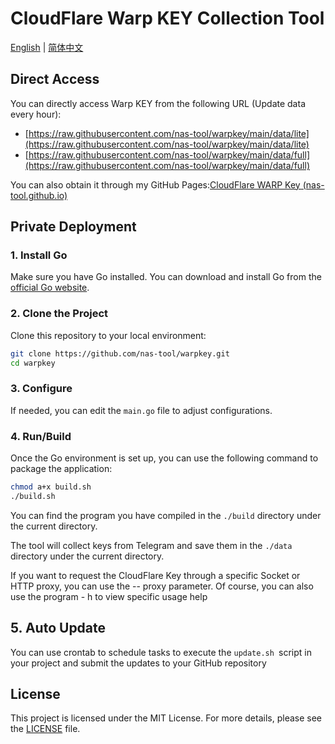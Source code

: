 # CloudFlare Warp KEY Collection Tool

[English](README.md) | [简体中文](README_CN.md) 

## Direct Access

You can directly access Warp KEY from the following URL (Update data every hour):

- [https://raw.githubusercontent.com/nas-tool/warpkey/main/data/lite](https://raw.githubusercontent.com/nas-tool/warpkey/main/data/lite)
- [https://raw.githubusercontent.com/nas-tool/warpkey/main/data/full](https://raw.githubusercontent.com/nas-tool/warpkey/main/data/full)

You can also obtain it through my GitHub Pages:[CloudFlare WARP Key (nas-tool.github.io)](https://nas-tool.github.io/warpkey/)

## Private Deployment

### 1. Install Go

Make sure you have Go installed. You can download and install Go from the [official Go website](https://golang.org/dl/).

### 2. Clone the Project

Clone this repository to your local environment:

```bash
git clone https://github.com/nas-tool/warpkey.git
cd warpkey
```

### 3. Configure

If needed, you can edit the `main.go` file to adjust configurations.

### 4. Run/Build

Once the Go environment is set up, you can use the following command to package the application:

```bash
chmod a+x build.sh
./build.sh
```
You can find the program you have compiled in the `./build` directory under the current directory.

The tool will collect keys from Telegram and save them in the `./data` directory under the current directory.

If you want to request the CloudFlare Key through a specific Socket or HTTP proxy, you can use the -- proxy parameter. Of course, you can also use the program - h to view specific usage help


## 5. Auto Update

You can use crontab to schedule tasks to execute the `update.sh `script in your project and submit the updates to your GitHub repository

## License

This project is licensed under the MIT License. For more details, please see the [LICENSE](LICENSE) file.

